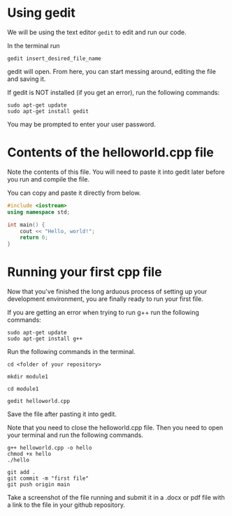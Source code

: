# Using gedit
We will be using the text editor `gedit` to edit and run our code.

In the terminal run 
```
gedit insert_desired_file_name
```
gedit will open. From here, you can start messing around, editing the file and saving it.

If gedit is NOT installed (if you get an error), run the following commands:

```
sudo apt-get update
sudo apt-get install gedit
```

You may be prompted to enter your user password.

# Contents of the helloworld.cpp file
Note the contents of this file. You will need to paste it into gedit later before you run and compile the file.

You can copy and paste it directly from below. 
```c++
#include <iostream>
using namespace std;

int main() {
    cout << "Hello, world!";
    return 0;
}
```

# Running your first cpp file
Now that you've finished the long arduous process of setting up your development environment, you are finally ready to run your first file.

If you are getting an error when trying to run g++ run the following commands:
```
sudo apt-get update
sudo apt-get install g++
```
Run the following commands in the terminal.
```
cd <folder of your repository>

mkdir module1

cd module1

gedit helloworld.cpp
```

Save the file after pasting it into gedit.

Note that you need to close the helloworld.cpp file. Then you need to open your terminal and run the following commands.
```
g++ helloworld.cpp -o hello
chmod +x hello
./hello

git add .
git commit -m "first file"
git push origin main
```

Take a screenshot of the file running and submit it in a .docx or pdf file with a link to the file in your github repository. 
